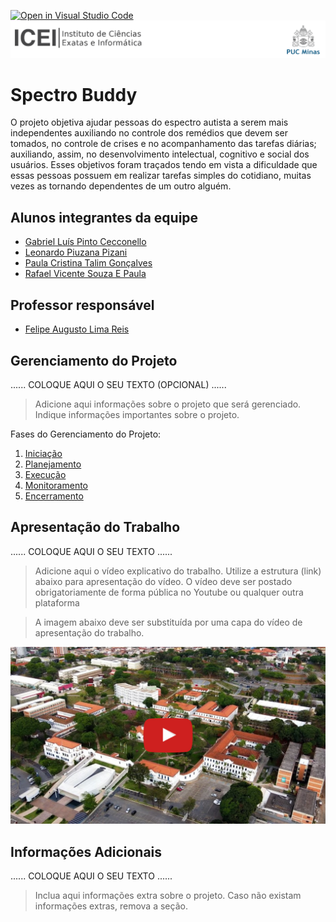 [![Open in Visual Studio Code](https://classroom.github.com/assets/open-in-vscode-718a45dd9cf7e7f842a935f5ebbe5719a5e09af4491e668f4dbf3b35d5cca122.svg)](https://classroom.github.com/online_ide?assignment_repo_id=14228768&assignment_repo_type=AssignmentRepo)
![ICEI](images/icei-pucminas.png)

# Spectro Buddy

O projeto objetiva ajudar pessoas do espectro autista a serem mais
independentes auxiliando no controle dos remédios que devem ser tomados, no
controle de crises e no acompanhamento das tarefas diárias; auxiliando, assim,
no desenvolvimento intelectual, cognitivo e social dos usuários. Esses objetivos
foram traçados tendo em vista a dificuldade que essas pessoas possuem em
realizar tarefas simples do cotidiano, muitas vezes as tornando dependentes de
um outro alguém.

## Alunos integrantes da equipe

* [Gabriel Luís Pinto Cecconello](https://github.com/gabrielcecconello)
* [Leonardo Piuzana Pizani](https://github.com/LeoPizani)
* [Paula Cristina Talim Gonçalves](https://github.com/paulatalim)
* [Rafael Vicente Souza E Paula](https://github.com/Fael2)

## Professor responsável

* [Felipe Augusto Lima Reis](https://github.com/falreis)

## Gerenciamento do Projeto

......  COLOQUE AQUI O SEU TEXTO (OPCIONAL) ......

> Adicione aqui informações sobre o projeto que será gerenciado. 
> Indique informações importantes sobre o projeto.

Fases do Gerenciamento do Projeto:
1. [Iniciação](docs/01-iniciacao)
2. [Planejamento](docs/02-planejamento)
3. [Execução](docs/03-execucao)
4. [Monitoramento](docs/04-monitoramento)
5. [Encerramento](docs/05-encerramento)

## Apresentação do Trabalho

......  COLOQUE AQUI O SEU TEXTO ......

> Adicione aqui o vídeo explicativo do trabalho.
> Utilize a estrutura (link) abaixo para apresentação do vídeo.
> O vídeo deve ser postado obrigatoriamente de forma pública no Youtube ou qualquer outra plataforma 

> A imagem abaixo deve ser substituída por uma capa do vídeo de apresentação do trabalho.

[![Imagem do Trabalho](images/pucminas-video-youtube.jpg)](https://www.youtube.com/watch?v=unq_cZ6NOwk)

## Informações Adicionais

......  COLOQUE AQUI O SEU TEXTO ......

> Inclua aqui informações extra sobre o projeto.
> Caso não existam informações extras, remova a seção.
